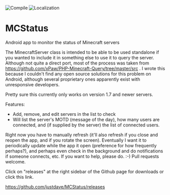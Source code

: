 ![Compile](https://github.com/justdave/MCStatus/actions/workflows/main.yml/badge.svg)
![Localization](https://github.com/justdave/MCStatus/actions/workflows/l10n.yml/badge.svg)

MCStatus
========

Android app to monitor the status of Minecraft servers

The MinecraftServer class is intended to be able to be used standalone if you wanted to include it in something else to use it to query the server.  Although not quite a direct port, most of the process was taken from https://github.com/xPaw/PHP-Minecraft-Query/tree/master/src . I wrote this because I couldn't find any open source solutions for this problem on Android, although several proprietary ones apparently exist with unresponsive developers.

Pretty sure this currently only works on version 1.7 and newer servers.

Features:

* Add, remove, and edit servers in the list to check
* Will list the server's MOTD (message of the day), how many users are connected, and (if supplied by the server) the list of connected users.

Right now you have to manually refresh (it'll also refresh if you close and reopen the app, and if you rotate the screen).  Eventually I want it to periodically update while the app it open (preference for how frequently perhaps?), and perhaps even check in the background and do notifications if someone connects, etc.
If you want to help, please do. :-)  Pull requests welcome.

Click on "releases" at the right sidebar of the Github page for downloads or click this link.

https://github.com/justdave/MCStatus/releases
